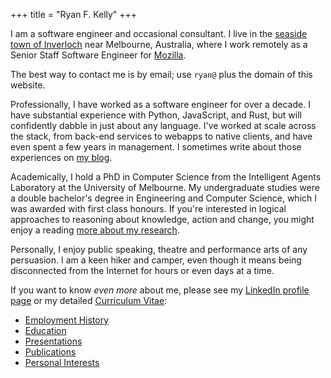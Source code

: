 +++
title = "Ryan F. Kelly"
+++

I am a software engineer and occasional consultant.  I live in the <a href="http://en.wikipedia.org/wiki/Inverloch,_Victoria">seaside town of Inverloch</a> near Melbourne, Australia,
where I work remotely as a Senior Staff Software Engineer for <a href="https://www.mozilla.com/">Mozilla</a>.

The best way to contact me is by email; use `ryan@` plus the domain of this website.

Professionally, I have worked as a software engineer for over a decade. I have substantial experience with Python, JavaScript, and Rust, but will confidently dabble in just about any language.
I've worked at scale across the stack, from back-end services to webapps to native clients, and have even spent a few years in management. I sometimes write about those experiences on [my blog](/blog).

Academically, I hold a PhD in Computer Science from the Intelligent Agents Laboratory at the University of Melbourne. My undergraduate studies were a double bachelor's degree in Engineering and Computer Science, which I was awarded with first class honours.  If you're interested in logical approaches to reasoning about knowledge, action and change, you might enjoy a reading <a href="/ramblings/research/">more about my research</a>.

Personally, I enjoy public speaking, theatre and performance arts of any persuasion.  I am a keen hiker and camper, even though it means being disconnected from the Internet for hours or even days at a time.

If you want to know *even more* about me, please see my [LinkedIn profile page](https://www.linkedin.com/in/ryanfkelly/) or
my detailed [Curriculum Vitae](/about/cv/):

* <a href="/about/cv/#employment">Employment History</a>
* <a href="/about/cv/#education">Education</a>
* <a href="/about/cv/#presentations">Presentations</a>
* <a href="/about/cv/#publications">Publications</a>
* <a href="#personal">Personal Interests</a>

<!-- * <a href="#skills">Skills</a> -->
